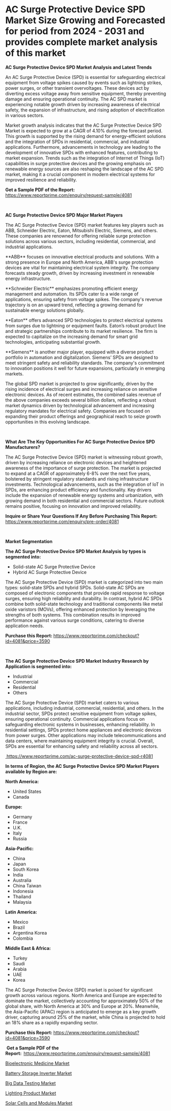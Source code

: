 <p><h1>AC Surge Protective Device SPD Market Size Growing and Forecasted for period from 2024 - 2031 and provides complete market analysis of this market</h1></p><p><strong>AC Surge Protective Device SPD Market Analysis and Latest Trends</strong></p>
<p><p>An AC Surge Protective Device (SPD) is essential for safeguarding electrical equipment from voltage spikes caused by events such as lightning strikes, power surges, or other transient overvoltages. These devices act by diverting excess voltage away from sensitive equipment, thereby preventing damage and ensuring operational continuity. The AC SPD market is experiencing notable growth driven by increasing awareness of electrical safety, the expansion of infrastructure, and rising adoption of electrification in various sectors.</p><p>Market growth analysis indicates that the AC Surge Protective Device SPD Market is expected to grow at a CAGR of 4.10% during the forecast period. This growth is supported by the rising demand for energy-efficient solutions and the integration of SPDs in residential, commercial, and industrial applications. Furthermore, advancements in technology are leading to the development of innovative SPDs with enhanced features, contributing to market expansion. Trends such as the integration of Internet of Things (IoT) capabilities in surge protective devices and the growing emphasis on renewable energy sources are also reshaping the landscape of the AC SPD market, making it a crucial component in modern electrical systems for improved resilience and reliability.</p></p>
<p><strong>Get a Sample PDF of the Report:&nbsp;</strong> <a href="https://www.reportprime.com/enquiry/request-sample/4081?utm_campaign=1137&utm_medium=2&utm_source=Github&utm_content=ia&utm_term=15112024&utm_id=ac-surge-protective-device-spd">https://www.reportprime.com/enquiry/request-sample/4081</a></p>
<p>&nbsp;</p>
<p><strong>AC Surge Protective Device SPD Major Market Players</strong></p>
<p><p>The AC Surge Protective Device (SPD) market features key players such as ABB, Schneider Electric, Eaton, Mitsubishi Electric, Siemens, and others. These companies are renowned for offering reliable surge protection solutions across various sectors, including residential, commercial, and industrial applications.</p><p>**ABB** focuses on innovative electrical products and solutions. With a strong presence in Europe and North America, ABB's surge protection devices are vital for maintaining electrical system integrity. The company forecasts steady growth, driven by increasing investment in renewable energy infrastructure.</p><p>**Schneider Electric** emphasizes promoting efficient energy management and automation. Its SPDs cater to a wide range of applications, ensuring safety from voltage spikes. The company's revenue trajectory is on an upward trend, reflecting a growing demand for sustainable energy solutions globally.</p><p>**Eaton** offers advanced SPD technologies to protect electrical systems from surges due to lightning or equipment faults. Eaton’s robust product line and strategic partnerships contribute to its market resilience. The firm is expected to capitalize on the increasing demand for smart grid technologies, anticipating substantial growth.</p><p>**Siemens** is another major player, equipped with a diverse product portfolio in automation and digitalization. Siemens’ SPDs are designed to meet stringent safety and reliability standards. The company's commitment to innovation positions it well for future expansions, particularly in emerging markets.</p><p>The global SPD market is projected to grow significantly, driven by the rising incidence of electrical surges and increasing reliance on sensitive electronic devices. As of recent estimates, the combined sales revenue of the above companies exceeds several billion dollars, reflecting a robust market dynamics driven by technological advancement and increasing regulatory mandates for electrical safety. Companies are focused on expanding their product offerings and geographical reach to seize growth opportunities in this evolving landscape.</p></p>
<p>&nbsp;</p>
<p><strong>What Are The Key Opportunities For AC Surge Protective Device SPD Manufacturers?</strong></p>
<p><p>The AC Surge Protective Device (SPD) market is witnessing robust growth, driven by increasing reliance on electronic devices and heightened awareness of the importance of surge protection. The market is projected to expand at a CAGR of approximately 6-8% over the next five years, bolstered by stringent regulatory standards and rising infrastructure investments. Technological advancements, such as the integration of IoT in SPDs, are enhancing product efficiency and functionality. Key drivers include the expansion of renewable energy systems and urbanization, with growing demand in both residential and commercial sectors. Future outlook remains positive, focusing on innovation and improved reliability.</p></p>
<p><strong>Inquire or Share Your Questions If Any Before Purchasing This Report:</strong> <a href="https://www.reportprime.com/enquiry/pre-order/4081?utm_campaign=1137&utm_medium=2&utm_source=Github&utm_content=ia&utm_term=15112024&utm_id=ac-surge-protective-device-spd">https://www.reportprime.com/enquiry/pre-order/4081</a></p>
<p>&nbsp;</p>
<p><strong>Market Segmentation</strong></p>
<p><strong>The AC Surge Protective Device SPD Market Analysis by types is segmented into:</strong></p>
<p><ul><li>Solid-state AC Surge Protective Device</li><li>Hybrid AC Surge Protective Device</li></ul></p>
<p><p>The AC Surge Protective Device (SPD) market is categorized into two main types: solid-state SPDs and hybrid SPDs. Solid-state AC SPDs are composed of electronic components that provide rapid response to voltage surges, ensuring high reliability and durability. In contrast, hybrid AC SPDs combine both solid-state technology and traditional components like metal oxide varistors (MOVs), offering enhanced protection by leveraging the strengths of both systems. This combination results in improved performance against various surge conditions, catering to diverse application needs.</p></p>
<p><strong>Purchase this Report:&nbsp;</strong><a href="https://www.reportprime.com/checkout?id=4081&price=3590&utm_campaign=1137&utm_medium=2&utm_source=Github&utm_content=ia&utm_term=15112024&utm_id=ac-surge-protective-device-spd">https://www.reportprime.com/checkout?id=4081&price=3590</a></p>
<p>&nbsp;</p>
<p><strong>The AC Surge Protective Device SPD Market Industry Research by Application is segmented into:</strong></p>
<p><ul><li>Industrial</li><li>Commercial</li><li>Residential</li><li>Others</li></ul></p>
<p><p>The AC Surge Protective Device (SPD) market caters to various applications, including industrial, commercial, residential, and others. In the industrial sector, SPDs protect sensitive equipment from voltage spikes, ensuring operational continuity. Commercial applications focus on safeguarding electronic systems in businesses, enhancing reliability. In residential settings, SPDs protect home appliances and electronic devices from power surges. Other applications may include telecommunications and data centers, where maintaining equipment integrity is crucial. Overall, SPDs are essential for enhancing safety and reliability across all sectors.</p></p>
<p><a href="https://www.reportprime.com/ac-surge-protective-device-spd-r4081?utm_campaign=1137&utm_medium=2&utm_source=Github&utm_content=ia&utm_term=15112024&utm_id=ac-surge-protective-device-spd">&nbsp;https://www.reportprime.com/ac-surge-protective-device-spd-r4081</a></p>
<p><strong>In terms of Region, the AC Surge Protective Device SPD Market Players available by Region are:</strong></p>
<p>
    <p> <strong> North America: </strong>
        <ul>
            <li>United States</li>
            <li>Canada</li>
        </ul>
        </p> 
    <p> <strong> Europe: </strong>
        <ul>
            <li>Germany</li>
            <li>France</li>
            <li>U.K.</li>
            <li>Italy</li>
            <li>Russia</li>
        </ul>
        </p> 
    <p> <strong> Asia-Pacific: </strong>
        <ul>
            <li>China</li>
            <li>Japan</li>
            <li>South Korea</li>
            <li>India</li>
            <li>Australia</li>
            <li>China Taiwan</li>
            <li>Indonesia</li>
            <li>Thailand</li>
            <li>Malaysia</li>
        </ul>
        </p> 
    <p> <strong> Latin America: </strong>
        <ul>
            <li>Mexico</li>
            <li>Brazil</li>
            <li>Argentina Korea</li>
            <li>Colombia</li>
        </ul>
        </p> 
    <p> <strong> Middle East & Africa: </strong>
        <ul>
            <li>Turkey</li>
            <li>Saudi</li>
            <li>Arabia</li>
            <li>UAE</li>
            <li>Korea</li>
        </ul>
    </p>
    </p>
<p><p>The AC Surge Protective Device (SPD) market is poised for significant growth across various regions. North America and Europe are expected to dominate the market, collectively accounting for approximately 50% of the global share, with North America at 30% and Europe at 20%. Meanwhile, the Asia-Pacific (APAC) region is anticipated to emerge as a key growth driver, capturing around 25% of the market, while China is projected to hold an 18% share as a rapidly expanding sector.</p></p>
<p><strong>Purchase this Report: </strong><a href="https://www.reportprime.com/checkout?id=4081&price=3590&utm_campaign=1137&utm_medium=2&utm_source=Github&utm_content=ia&utm_term=15112024&utm_id=ac-surge-protective-device-spd">https://www.reportprime.com/checkout?id=4081&price=3590</a></p>
<p>&nbsp;<strong>Get a Sample PDF of the Report:&nbsp;&nbsp;</strong><a href="https://www.reportprime.com/enquiry/request-sample/4081?utm_campaign=1137&utm_medium=2&utm_source=Github&utm_content=ia&utm_term=15112024&utm_id=ac-surge-protective-device-spd">https://www.reportprime.com/enquiry/request-sample/4081</a></p>
<p><strong></strong></p>
<p><p><a href="https://issuu.com/reportprime-2/docs/bioelectronic-medicine-market-size-_ba8ad762069b57?utm_campaign=1137&utm_medium=2&utm_source=Github&utm_content=ia&utm_term=15112024&utm_id=ac-surge-protective-device-spd">Bioelectronic Medicine Market</a></p><p><a href="https://www.linkedin.com/pulse/pioneering-growth-analyzing-global-battery-storage-inverter-0nqif?utm_campaign=1137&utm_medium=2&utm_source=Github&utm_content=ia&utm_term=15112024&utm_id=ac-surge-protective-device-spd">Battery Storage Inverter Market</a></p><p><a href="https://issuu.com/reportprime-2/docs/big-data-testing-market-size-2030.p_3d041a19766f96?utm_campaign=1137&utm_medium=2&utm_source=Github&utm_content=ia&utm_term=15112024&utm_id=ac-surge-protective-device-spd">Big Data Testing Market</a></p><p><a href="https://www.linkedin.com/pulse/navigating-global-lighting-product-market-landscape-trends-cpw1f?utm_campaign=1137&utm_medium=2&utm_source=Github&utm_content=ia&utm_term=15112024&utm_id=ac-surge-protective-device-spd">Lighting Product Market</a></p><p><a href="https://www.linkedin.com/pulse/comprehensive-solar-cells-modules-market-report-regional-analysis-299cf?utm_campaign=1137&utm_medium=2&utm_source=Github&utm_content=ia&utm_term=15112024&utm_id=ac-surge-protective-device-spd">Solar Cells and Modules Market</a></p></p>